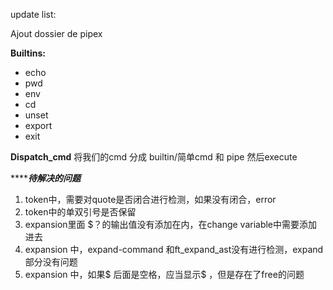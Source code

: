 update list: 

Ajout dossier de pipex

**Builtins:**
- echo
- pwd
- env
- cd
- unset
- export
- exit

**Dispatch_cmd**
将我们的cmd 分成 builtin/简单cmd 和 pipe 然后execute

***************待解决的问题***********
1. token中，需要对quote是否闭合进行检测，如果没有闭合，error
2. token中的单双引号是否保留
3. expansion里面 $？的输出值没有添加在内，在change variable中需要添加进去
4. expansion 中，expand-command 和ft_expand_ast没有进行检测，expand部分没有问题
5. expansion 中，如果$ 后面是空格，应当显示$ ，但是存在了free的问题
